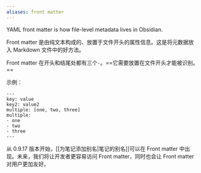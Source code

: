 ```yaml
---
aliases: front matter
---
```


YAML front matter is how file-level metadata lives in Obsidian.

Front matter 是由纯文本构成的、放置于文件开头的属性信息。这是将元数据放入 Markdown 文件中的好方法。

Front matter 在开头和结尾处都有三个`-`。==它需要放置在文件开头才能被识别。==

示例：

```
---
key: value
key2: value2
multiple: [one, two, three]
multiple:
- one
- two
- three
---
```

从 0.9.17 版本开始，[[为笔记添加别名|笔记的别名]]可以在 Front matter 中出现。未来，我们将让开发者更容易访问 Front matter，同时也会让 Front matter 对用户更加友好。
